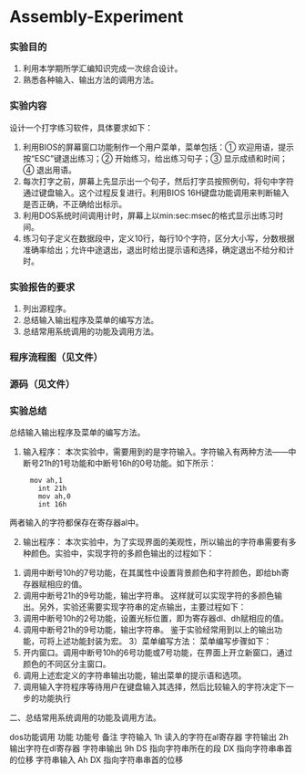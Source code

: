 # Assembly-Experiment


### 实验目的 
1) 利用本学期所学汇编知识完成一次综合设计。 
2) 熟悉各种输入、输出方法的调用方法。 

### 实验内容 
设计一个打字练习软件，具体要求如下：
1) 利用BIOS的屏幕窗口功能制作一个用户菜单，菜单包括：① 欢迎用语，提示按“ESC”键退出练习；② 开始练习，给出练习句子；③ 显示成绩和时间； ④ 退出用语。
2) 每次打字之前，屏幕上先显示出一个句子，然后打字员按照例句，将句中字符通过键盘输入。这个过程反复进行。利用BIOS 16H键盘功能调用来判断输入是否正确，不正确给出标示。
3) 利用DOS系统时间调用计时，屏幕上以min:sec:msec的格式显示出练习时间。
4) 练习句子定义在数据段中，定义10行，每行10个字符，区分大小写，分数根据准确率给出；允许中途退出，退出时给出提示语和选择，确定退出不给分和计时。

### 实验报告的要求 
1) 列出源程序。 
2) 总结输入输出程序及菜单的编写方法。 
3) 总结常用系统调用的功能及调用方法。

### 程序流程图（见文件）

### 源码（见文件）

### 实验总结
总结输入输出程序及菜单的编写方法。 

1) 输入程序：
本次实验中，需要用到的是字符输入。字符输入有两种方法——中断号21h的1号功能和中断号16h的0号功能。如下所示：
 ```
	  mov ah,1
		int 21h
		mov ah,0
		int 16h
 ```
两者输入的字符都保存在寄存器al中。
	
2) 输出程序：
		本次实验中，为了实现界面的美观性，所以输出的字符串需要有多种颜色。实验中，实现字符的多颜色输出的过程如下：
1.	调用中断号10h的7号功能，在其属性中设置背景颜色和字符颜色，即给bh寄存器赋相应的值。
2.	调用中断号21h的9号功能，输出字符串。
		这样就可以实现字符的多颜色输出。另外，实验还需要实现字符串的定点输出，主要过程如下：
1.	调用中断号10h的2号功能，设置光标位置，即为寄存器dl、dh赋相应的值。
2.	调用中断号21h的9号功能，输出字符串。
		鉴于实验经常用到以上的输出功能，可将上述功能封装为宏。
	3）菜单编写方法：
		菜单编写步骤如下：
1.	开内窗口。调用中断号10h的6号功能或7号功能，在界面上开立新窗口，通过颜色的不同区分主窗口。
2.	调用上述宏定义的字符串输出功能，输出菜单的提示语和选项。
3.	调用输入字符程序等待用户在键盘输入其选择，然后比较输入的字符决定下一步的功能执行


二、总结常用系统调用的功能及调用方法。

dos功能调用
功能	功能号	备注
字符输入	1h	读入的字符在al寄存器
字符输出	2h	输出字符在dl寄存器
字符串输出	9h	DS  指向字符串所在的段
DX  指向字符串串首的位移
字符串输入	Ah	DX  指向字符串串首的位移


